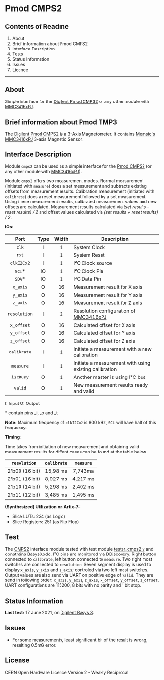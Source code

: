 # Pmod CMPS2

## Contents of Readme

1. About
2. Brief information about Pmod CMPS2
3. Interface Description
4. Tests
5. Status Information
6. Issues
7. Licence

---

## About

Simple interface for the [Digilent Pmod CMPS2](https://reference.digilentinc.com/reference/pmod/pmodcmps2/start) or any other module with [MMC3416xPJ](http://www.memsic.com/uploadfiles/2020/08/20200827165224614.pdf).

## Brief information about Pmod TMP3

The [Digilent Pmod CMPS2](https://reference.digilentinc.com/reference/pmod/pmodcmps2/start) is a  3-Axis Magnetometer. It contains [Memsic's MMC3416xPJ](http://www.memsic.com/uploadfiles/2020/08/20200827165224614.pdf) 3-axis Magnetic Sensor.

## Interface Description

Module `cmps2` can be used as a simple interface for the [Pmod CMPS2](https://reference.digilentinc.com/reference/pmod/pmodcmps2/start) (or any other module with [MMC3416xPJ](http://www.memsic.com/uploadfiles/2020/08/20200827165224614.pdf)).

Module `cmps2` offers two measurement modes. Normal measurement (initiated with `measure`) does a set measurement and subtracts existing offsets from measurement results. Calibration measurement (initiated with `calibrate`) does a reset measurement followed by a set measurement. Using these measurement results, calibrated measurement values and new offsets are calculated. Measurement results calculated via *(set results - reset results) / 2* and offset values calculated via *(set results + reset results) / 2*.

**IOs:**

|   Port   | Type | Width |  Description |
| :------: | :----: | :----: | ------ |
|  `clk`   |   I   | 1 | System Clock |
|  `rst`   |   I   | 1 | System Reset |
|  `clkI2Cx2`   |   I   | 1 | I²C Clock source |
|  `SCL`*   |   IO   | 1 | I²C Clock Pin |
|  `SDA`*   |   IO   | 1 | I²C Data Pin |
|  `x_axis`   |   O   | 16 | Measurement result for X axis |
|  `y_axis`   |   O   | 16 | Measurement result for Y axis |
|  `z_axis`   |   O   | 16 | Measurement result for Z axis |
|  `resolution`   |   I   | 2 | Resolution configuration of [MMC3416xPJ](http://www.memsic.com/uploadfiles/2020/08/20200827165224614.pdf) |
|  `x_offset`   |   O   | 16 | Calculated offset for X axis |
|  `y_offset`   |   O   | 16 | Calculated offset for Y axis |
|  `z_offset`   |   O   | 16 | Calculated offset for Z axis |
|  `calibrate`   |   I   | 1 | Initiate a measurement with a new calibration |
|  `measure`   |   I   | 1 | Initiate a measurement with using existing calibration |
|  `i2cBusy`   |   O   | 1 | Another master is using I²C bus |
|  `valid`   |   O   | 1 | New measurement results ready and valid |

I: Input  O: Output

\* contain pins \_i, \_o and \_t

**Note:** Maximum frequency of `clkI2Cx2` is 800 kHz, `SCL` will have half of this frequency.

**Timing:**

Time takes from initiation of new measurement and obtaining valid measurement results for diffent cases can be found at the table below.

| `resolution` | `calibrate` | `measure` |
|:---:|:---:|:---:|
| 2'b00 (16 bit)|15,98 ms|7,743ma|
| 2'b01 (16 bit)|8,927 ms|4,217 ms|
| 2'b10 (14 bit)|5,298 ms|2,402 ms|
| 2'b11 (12 bit)|3,485 ms|1,495 ms|

**(Synthesized) Utilization on Artix-7:**

* Slice LUTs: 234 (as Logic)
* Slice Registers: 251 (as Flip Flop)

## Test

The [CMPS2](https://reference.digilentinc.com/reference/pmod/pmodcmps2/start) interface module tested with test module [tester_cmps2.v](Test/tester_cmps2.v) and constrains [Basys3.xdc](Test/Basys3.xdc). I²C pins are monitored via [DDiscovery](https://reference.digilentinc.com/reference/instrumentation/digital-discovery/start). Right button connected to `calibrate`, left button connected to `measure`. Two right most switches are connected to `resolution`. Seven segment display is used to display `x_axis`, `y_axis` and `z_axis`; controled via two left most switches. Output values are also send via UART on positive edge of `valid`. They are send in following order: `x_axis`, `y_axis`, `z_axis`, `x_offset`, `y_offset`, `z_offset`. UART configurations are 115200, 8 bits with no parity and 1 bit stop.

## Status Information

**Last test:** 17 June 2021, on [Digilent Basys 3](https://reference.digilentinc.com/reference/programmable-logic/basys-3/reference-manual).

## Issues

* For some measurements, least significant bit of the result is wrong, resulting 0.5mG error.

## License

CERN Open Hardware Licence Version 2 - Weakly Reciprocal
